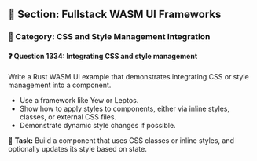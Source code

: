 ## 📘 Section: Fullstack WASM UI Frameworks  
### 🔹 Category: CSS and Style Management Integration  
#### ❓ Question 1334: Integrating CSS and style management

Write a Rust WASM UI example that demonstrates integrating CSS or style management into a component.

- Use a framework like Yew or Leptos.
- Show how to apply styles to components, either via inline styles, classes, or external CSS files.
- Demonstrate dynamic style changes if possible.

🔧 **Task:** Build a component that uses CSS classes or inline styles, and optionally updates its style based on state.
